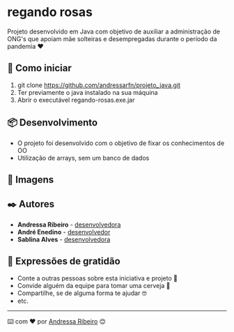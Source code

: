 # regando rosas
Projeto desenvolvido em Java com objetivo de auxiliar a administração de ONG's que apoiam mãe solteiras e desempregadas durante o período da pandemia ❤️

## 🚀 Como iniciar

1. git clone https://github.com/andressarfn/projeto_java.git
2. Ter previamente o java instalado na sua máquina
2. Abrir o executável regando-rosas.exe.jar

## 📦 Desenvolvimento

* O projeto foi desenvolvido com o objetivo de fixar os conhecimentos de OO 
* Utilização de arrays, sem um banco de dados 

## 📌 Imagens


## ✒️ Autores

* **Andressa Ribeiro** - [desenvolvedora](https://github.com/andressarfn)
* **André Enedino** - [desenvolvedor](https://github.com/AndreEnedino1)
* **Sablina Alves** - [desenvolvedora](https://github.com/SablinaA)

## 🎁 Expressões de gratidão

* Conte a outras pessoas sobre esta iniciativa e projeto 📢
* Convide alguém da equipe para tomar uma cerveja 🍺 
* Compartilhe, se de alguma forma te ajudar 🤓
* etc.


---
⌨️ com ❤️ por [Andressa Ribeiro](https://github.com/andressarfn) 😊
